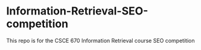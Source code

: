# Information-Retrieval-SEO-competition
This repo is for the CSCE 670 Information Retrieval course SEO competition
